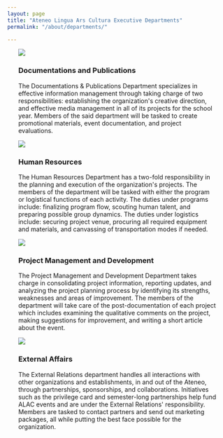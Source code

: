 ```yaml
---
layout: page
title: "Ateneo Lingua Ars Cultura Executive Departments"
permalink: "/about/departments/"

---
```


<div class="slick-slider-class" data-slick='{
  "dots": true,
  "infinite": true,
  "speed": 300,
  "slidesToShow": 1,
  "adaptiveHeight": true,
  "autoplaySpeed": 10000,
  "autoplay":true
}' style="margin-left:5%;max-width:90%;">
    <div>
        <img src="http://i.imgur.com/6Kh62o3.jpg" style="max-height: 80%;" />
        <h3>Documentations and Publications</h3>
        <p>The Documentations & Publications Department specializes in effective information management through taking charge of two responsibilities: establishing the organization's creative direction, and effective media management in all of its projects for the school year. Members of the said department will be tasked to create promotional materials, event documentation, and project evaluations. </p>
    </div>
    <div>
        <img src="http://i.imgur.com/vQbhLZH.jpg" style="max-height: 80%;" />
        <h3>Human Resources </h3>
        <p>The Human Resources Department has a two-fold responsibility in the planning and execution of the organization's projects. The members of the department will be tasked with either the program or logistical functions of each activity. The duties under programs include: finalizing program flow, scouting human talent, and preparing possible group dynamics. The duties under logistics include: securing project venue, procuring all required equipment and materials, and canvassing of transportation modes if needed.</p>
    </div>
    <div>
        <img src="http://i.imgur.com/cjIjOGf.jpg" style="max-height: 80%;" />
        <h3>Project Management and Development</h3>
        <p>The Project Management and Development Department takes charge in consolidating project information, reporting updates, and analyzing the project planning process by identifying its strengths, weaknesses and areas of improvement. The members of the department will take care of the post-documentation of each project which includes examining the qualitative comments on the project, making suggestions for improvement, and writing a short article about the event.</p>
    </div>
    <div>
        <img src="http://i.imgur.com/AKh3S6I.jpg" style="max-height: 80%;" />
        <h3>External Affairs</h3>
        <p>The External Relations department handles all interactions with other organizations and establishments, in and out of the Ateneo, through partnerships, sponsorships, and collaborations. Initiatives such as the privilege card and semester-long partnerships help fund ALAC events and are under the External Relations' responsibility. Members are tasked to contact partners and send out marketing packages, all while putting the best face possible for the organization.</p>
    </div>
</div>